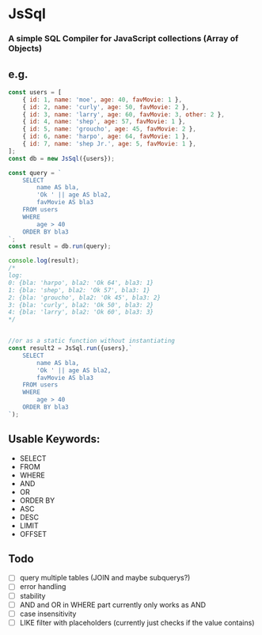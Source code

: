 # JsSql
### A simple SQL Compiler for JavaScript collections (Array of Objects)

## e.g.
```javascript
const users = [
    { id: 1, name: 'moe', age: 40, favMovie: 1 },
    { id: 2, name: 'curly', age: 50, favMovie: 2 },
    { id: 3, name: 'larry', age: 60, favMovie: 3, other: 2 },
    { id: 4, name: 'shep', age: 57, favMovie: 1 },
    { id: 5, name: 'groucho', age: 45, favMovie: 2 },
    { id: 6, name: 'harpo', age: 64, favMovie: 1 },
    { id: 7, name: 'shep Jr.', age: 5, favMovie: 1 },
];
const db = new JsSql({users});

const query = `
    SELECT 
        name AS bla,
        'Ok ' || age AS bla2,
        favMovie AS bla3
    FROM users 
    WHERE 
        age > 40
    ORDER BY bla3 
`;
const result = db.run(query);

console.log(result);
/*
log:
0: {bla: 'harpo', bla2: 'Ok 64', bla3: 1}
1: {bla: 'shep', bla2: 'Ok 57', bla3: 1}
2: {bla: 'groucho', bla2: 'Ok 45', bla3: 2}
3: {bla: 'curly', bla2: 'Ok 50', bla3: 2}
4: {bla: 'larry', bla2: 'Ok 60', bla3: 3}
*/


//or as a static function without instantiating
const result2 = JsSql.run({users},`
    SELECT 
        name AS bla,
        'Ok ' || age AS bla2,
        favMovie AS bla3
    FROM users 
    WHERE 
        age > 40
    ORDER BY bla3 
`);
```

## Usable Keywords:
*   SELECT
*   FROM
*   WHERE
*   AND
*   OR
*   ORDER BY
*   ASC
*   DESC
*   LIMIT
*   OFFSET

## Todo

* [ ]   query multiple tables (JOIN and maybe subquerys?)
* [ ]   error handling
* [ ]   stability
* [ ]   AND and OR in WHERE part currently only works as AND
* [ ]   case insensitivity
* [ ]   LIKE filter with placeholders (currently just checks if the value contains)